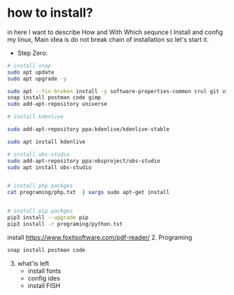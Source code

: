 # how to install?
in here I want to describe How and With Which sequnce I Install and config my linux,
Main idea is do not break chain of installation so let's start it.


- Step Zero:
```bash
# install snap
sudo apt update
sudo apt upgrade -y

sudo apt --fix-broken install -y software-properties-common crul git vim chromium-browser snapd aria2 python3-pip ffmpeg
snap install postman code gimp
sudo add-apt-repository universe

# install kdenlive

sudo add-apt-repository ppa:kdenlive/kdenlive-stable

sudo apt install kdenlive

# install obs-studio
sudo add-apt-repository ppa:obsproject/obs-studio
sudo apt install obs-studio


# install php packges
cat programing/php.txt  | xargs sudo apt-get install


# install pip packges
pip3 install --upgrade pip
pip3 install -r programing/python.txt

```

install https://www.foxitsoftware.com/pdf-reader/
2. Programing
```bash
snap install postman code 
```

3. what'is left
    - install fonts
    - config ides
    - install FISH